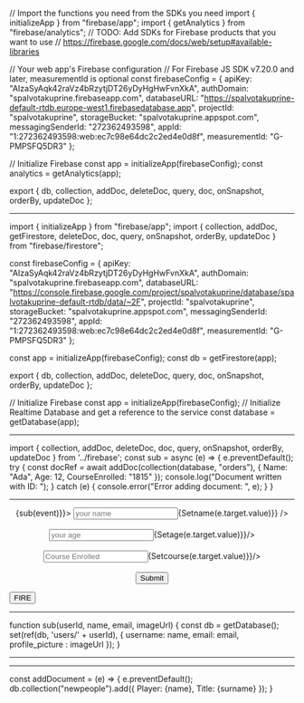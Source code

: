 // Import the functions you need from the SDKs you need
import { initializeApp } from "firebase/app";
import { getAnalytics } from "firebase/analytics";
// TODO: Add SDKs for Firebase products that you want to use
// https://firebase.google.com/docs/web/setup#available-libraries

// Your web app's Firebase configuration
// For Firebase JS SDK v7.20.0 and later, measurementId is optional
const firebaseConfig = {
  apiKey: "AIzaSyAqk42raVz4bRzytjDT26yDyHgHwFvnXkA",
  authDomain: "spalvotakuprine.firebaseapp.com",
  databaseURL: "https://spalvotakuprine-default-rtdb.europe-west1.firebasedatabase.app",
  projectId: "spalvotakuprine",
  storageBucket: "spalvotakuprine.appspot.com",
  messagingSenderId: "272362493598",
  appId: "1:272362493598:web:ec7c98e64dc2c2ed4e0d8f",
  measurementId: "G-PMPSFQ5DR3"
};

// Initialize Firebase
const app = initializeApp(firebaseConfig);
const analytics = getAnalytics(app);

export { db, collection, addDoc, deleteDoc, query, doc, onSnapshot, orderBy, updateDoc };


**** 


import { initializeApp } from "firebase/app";
import { collection, addDoc, getFirestore, deleteDoc, doc, query, onSnapshot, orderBy, updateDoc } from "firebase/firestore";

const firebaseConfig = {
  apiKey: "AIzaSyAqk42raVz4bRzytjDT26yDyHgHwFvnXkA",
  authDomain: "spalvotakuprine.firebaseapp.com",
  databaseURL: "https://console.firebase.google.com/project/spalvotakuprine/database/spalvotakuprine-default-rtdb/data/~2F",
  projectId: "spalvotakuprine",
  storageBucket: "spalvotakuprine.appspot.com",
  messagingSenderId: "272362493598",
  appId: "1:272362493598:web:ec7c98e64dc2c2ed4e0d8f",
  measurementId: "G-PMPSFQ5DR3"
};

const app = initializeApp(firebaseConfig);
const db = getFirestore(app);

export { db, collection, addDoc, deleteDoc, query, doc, onSnapshot, orderBy, updateDoc };

// Initialize Firebase
const app = initializeApp(firebaseConfig);
// Initialize Realtime Database and get a reference to the service
const database = getDatabase(app);




**** 
import { collection, addDoc, deleteDoc, doc, query, onSnapshot, orderBy, updateDoc } from '../firebase';
const sub = async (e) => {
  e.preventDefault();
  try {
    const docRef = await addDoc(collection(database, "orders"), {
      Name: "Ada",
      Age: 12,
      CourseEnrolled: "1815"
    });
    console.log("Document written with ID: ");
  } catch (e) {
    console.error("Error adding document: ", e);
  }
}


*****



<div>
<center>
  <form style={{marginTop:"200px" }}
  onSubmit={(event) => {sub(event)}}>
    <input type="text" placeholder="your name"
    onChange={(e)=>{Setname(e.target.value)}} />
    <br/><br/>
    <input type="number" placeholder="your age"
    onChange={(e)=>{Setage(e.target.value)}}/>
    <br/><br/>
    <input type="text" placeholder="Course Enrolled"
    onChange={(e)=>{Setcourse(e.target.value)}}/>
    <br/><br/>
    <button type="submit">Submit</button>
  </form>
</center>
</div>
<button onClick={sub}> FIRE </button>



****

function sub(userId, name, email, imageUrl) {
  const db = getDatabase();
  set(ref(db, 'users/' + userId), {
    username: name,
    email: email,
    profile_picture : imageUrl
  });
}

*** 
***  
const addDocument = (e) => {
    e.preventDefault();
    db.collection("newpeople").add({
      Player: {name},
      Title: {surname}
    });
  }
